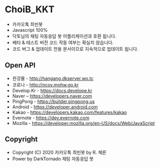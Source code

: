 # ChoiB_KKT
- 카카오톡 최빈봇
- Javascript 100%
- 닥토님의 채팅 자동응답 봇 어플리케이션과 호환 됩니다.
- 베타 & 테스트 버전 코드 작동 여부는 확실치 않습니다.
- 코드 버그 & 업데이트 전용 문서이므로 지속적으로 업데이트 됩니다.

## Open API
- 한강물 - http://hangang.dkserver.wo.tc
- 코로나 - http://ncov.mohw.go.kr
- Develop.Kr - https://docs.develope.kr
- Naver – https://developers.naver.com
- PingPong - https://builder.pingpong.us
- Android - https://developer.android.com
- Kakao - https://developers.kakao.com/features/kakao
- Evernote - https://dev.evernote.com
- Mozilla - https://developer.mozilla.org/en-US/docs/Web/JavaScript

## Copyright
- Copyright (C) 2020 카카오톡 최빈봇 by R. 체른 
- Power by DarkTornado 채팅 자동응답 봇

